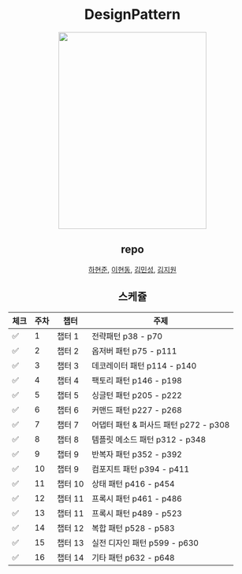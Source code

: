 <div align=center>

# DesignPattern

<img src="https://user-images.githubusercontent.com/44316546/197382582-dbcd4fa4-1133-419d-813d-75d0135373a6.jpg" height="400" width="300" align-item="center">

## repo

[하현준](https://github.com/StudyForBetterLife/DesignPattern), [이현동](https://github.com/LEEHYUNDONG/DesignPattern), [김민성](), [김지원]()

## 스케쥴

| 체크  | 주차  | 챕터    | 주제                          |
|-----|-----|-------|-----------------------------|
| ✅   | 1   | 챕터 1  | 전략패턴 p38 - p70              |
| ✅   | 2   | 챕터 2  | 옵저버 패턴 p75 - p111           |
| ✅   | 3   | 챕터 3  | 데코레이터 패턴 p114 - p140        |
| ✅   | 4   | 챕터 4  | 팩토리 패턴 p146 - p198          |
| ✅   | 5   | 챕터 5  | 싱글턴 패턴 p205 - p222          |
| ✅   | 6   | 챕터 6  | 커맨드 패턴 p227 - p268          |
| ✅   | 7   | 챕터 7  | 어댑터 패턴 & 퍼사드 패턴 p272 - p308 |
| ✅   | 8   | 챕터 8  | 템플릿 메소드 패턴 p312 - p348      |
| ✅   | 9   | 챕터 9  | 반복자 패턴 p352 - p392          |
| ✅   | 10  | 챕터 9  | 컴포지트 패턴 p394 - p411         |
| ✅   | 11  | 챕터 10 | 상태 패턴 p416 - p454           |
| ✅   | 12  | 챕터 11 | 프록시 패턴 p461 - p486          |
| ✅   | 13  | 챕터 11 | 프록시 패턴 p489 - p523          |
| ✅    | 14  | 챕터 12 | 복합 패턴 p528 - p583           |
| ✅   | 15  | 챕터 13 | 실전 디자인 패턴 p599 - p630       |
| ✅     | 16  | 챕터 14 | 기타 패턴 p632 - p648           |

</div>
